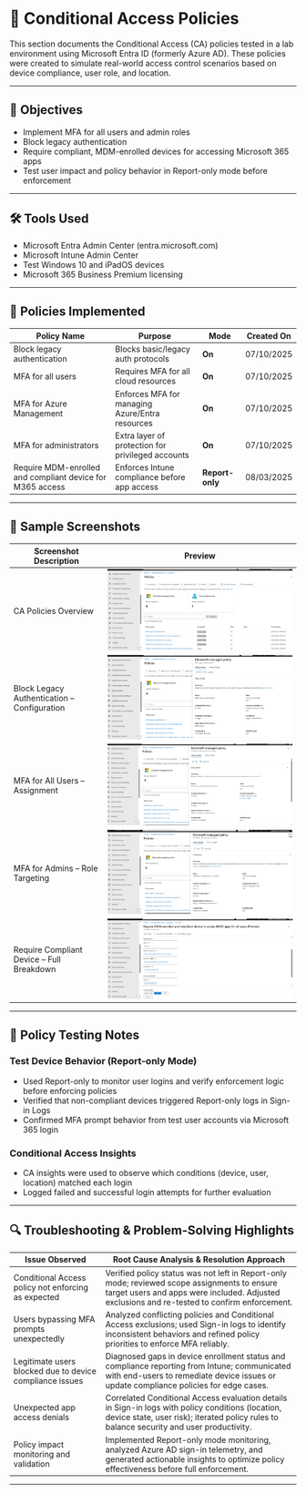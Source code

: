# 🔐 Conditional Access Policies

This section documents the Conditional Access (CA) policies tested in a lab environment using Microsoft Entra ID (formerly Azure AD). These policies were created to simulate real-world access control scenarios based on device compliance, user role, and location.

---

## 🎯 Objectives

- Implement MFA for all users and admin roles
- Block legacy authentication
- Require compliant, MDM-enrolled devices for accessing Microsoft 365 apps
- Test user impact and policy behavior in Report-only mode before enforcement

---

## 🛠️ Tools Used

- Microsoft Entra Admin Center (entra.microsoft.com)
- Microsoft Intune Admin Center
- Test Windows 10 and iPadOS devices
- Microsoft 365 Business Premium licensing

---

## 🧪 Policies Implemented

| Policy Name                                                 | Purpose                                                 | Mode        | Created On       |
|-------------------------------------------------------------|---------------------------------------------------------|-------------|------------------|
| Block legacy authentication                                | Blocks basic/legacy auth protocols                      | **On**      | 07/10/2025       |
| MFA for all users                                           | Requires MFA for all cloud resources                    | **On**      | 07/10/2025       |
| MFA for Azure Management                                   | Enforces MFA for managing Azure/Entra resources         | **On**      | 07/10/2025       |
| MFA for administrators                                      | Extra layer of protection for privileged accounts       | **On**      | 07/10/2025       |
| Require MDM-enrolled and compliant device for M365 access   | Enforces Intune compliance before app access            | **Report-only** | 08/03/2025   |

---
## 📸 Sample Screenshots

| Screenshot Description                        | Preview                                              |
|----------------------------------------------|------------------------------------------------------|
| CA Policies Overview                         | ![CA Policies Overview](screenshots/ca-policies-overview.png) |
| Block Legacy Authentication – Configuration  | ![Block Legacy](screenshots/ca-policy-block-legacy.png)       |
| MFA for All Users – Assignment                | ![MFA Required M365](screenshots/ca-policy-mfa-required-m365.png) |
| MFA for Admins – Role Targeting               | ![MFA Admins](screenshots/ca-policy-mfa-admins.png)           |
| Require Compliant Device – Full Breakdown     | ![MDM Required](screenshots/ca-policy-mdm-required-m365.png)  |



---

## 🧪 Policy Testing Notes

### Test Device Behavior (Report-only Mode)

- Used Report-only to monitor user logins and verify enforcement logic before enforcing policies
- Verified that non-compliant devices triggered Report-only logs in Sign-in Logs
- Confirmed MFA prompt behavior from test user accounts via Microsoft 365 login

### Conditional Access Insights

- CA insights were used to observe which conditions (device, user, location) matched each login
- Logged failed and successful login attempts for further evaluation

---

## 🔍 Troubleshooting & Problem-Solving Highlights

| Issue Observed                                 | Root Cause Analysis & Resolution Approach                                                                                     |
|------------------------------------------------|-------------------------------------------------------------------------------------------------------------------------------|
| Conditional Access policy not enforcing as expected | Verified policy status was not left in Report-only mode; reviewed scope assignments to ensure target users and apps were included. Adjusted exclusions and re-tested to confirm enforcement. |
| Users bypassing MFA prompts unexpectedly       | Analyzed conflicting policies and Conditional Access exclusions; used Sign-in logs to identify inconsistent behaviors and refined policy priorities to enforce MFA reliably.             |
| Legitimate users blocked due to device compliance issues | Diagnosed gaps in device enrollment status and compliance reporting from Intune; communicated with end-users to remediate device issues or update compliance policies for edge cases.       |
| Unexpected app access denials                   | Correlated Conditional Access evaluation details in Sign-in logs with policy conditions (location, device state, user risk); iterated policy rules to balance security and user productivity. |
| Policy impact monitoring and validation        | Implemented Report-only mode monitoring, analyzed Azure AD sign-in telemetry, and generated actionable insights to optimize policy effectiveness before full enforcement.                      |

---


